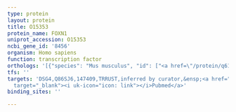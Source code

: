 ```yaml
---
type: protein
layout: protein
title: O15353
protein_name: FOXN1
uniprot_accession: O15353
ncbi_gene_id: '8456'
organism: Homo sapiens
function: transcription factor
orthologs: '[{"species": "Mus musculus", "id": ["<a href=\"/protein/q61575\">Q61575</a>"]}, {"species": "Rattus norvegicus", "id": ["D4A1T1"]}]'
tfs: ''
targets: 'DSG4,Q86SJ6,147409,TRRUST,inferred by curator,&ensp;<a href="https://www.ncbi.nlm.nih.gov/pubmed/?term=29087512%5Buid%5D+OR+19683850%5Buid%5D"
  target="_blank"><i uk-icon="icon: link"></i>Pubmed</a>'
binding_sites: ''

---
```

